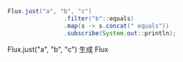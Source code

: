 ```java
Flux.just("a", "b", "c")
                .filter("b"::equals)
                .map(s -> s.concat(" equals"))
                .subscribe(System.out::println);
```

Flux.just("a", "b", "c") 生成 Flux
